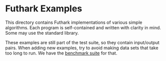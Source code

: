 Futhark Examples
==

This directory contains Futhark implementations of various simple
algorithms.  Each program is self-contained and written with clarity
in mind.  Some may use the standard library.

These examples are still part of the test suite, so they contain
input/output pairs.  When adding new examples, try to avoid making
data sets that take too long to run.  We have the [benchmark
suite](https://github.com/HIPERFIT/futhark-benchmarks) for that.